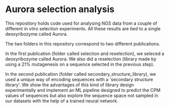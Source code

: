 # Aurora selection analysis
This repository holds code used for analysing NGS data from a couple of different in vitro selection experiments. All these results are tied to a single deoxyribozyme called Aurora. 

The two folders in this repository correspond to two different publications. 

In the first publication (folder called selection and reselection), we seleced a deoxyribozyme called Aurora. We also did a reselection (library made by using a 21% mutagenesis on a sequence selected in the previous step). 

In the second publication (folder called secondary_structure_library), we used a unique way of encoding sequences with a 'secondary structure library'. We show the advantages of this kind of library design experimentally and implement an ML pipeline designed to predict the CPM values of sequences but also explore the sequence space not sampled in our datasets with the help of a trained neural network.
